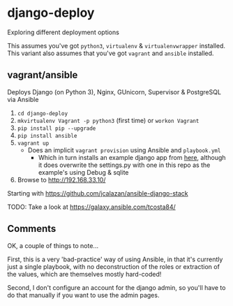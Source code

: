 # django-deploy
Exploring different deployment options

This assumes you've got `python3`, `virtualenv` & `virtualenvwrapper` installed.
This variant also assumes that you've got `vagrant` and `ansible` installed.

## vagrant/ansible

Deploys Django (on Python 3), Nginx, GUnicorn, Supervisor & PostgreSQL via Ansible

1. `cd django-deploy`
1. `mkvirtualenv Vagrant -p python3` (first time) or `workon Vagrant`
1. `pip install pip --upgrade`
1. `pip install ansible`
1. `vagrant up`
    - Does an implicit `vagrant provision` using Ansible and `playbook.yml`
        - Which in turn installs an example django app from
          [here](https://github.com/gwynevans/django-example), although it 
          does overwrite the settings.py with one in this repo as the example's
          using Debug & sqlite
1. Browse to http://192.168.33.10/


Starting with https://github.com/jcalazan/ansible-django-stack

TODO: Take a look at https://galaxy.ansible.com/tcosta84/

## Comments
OK, a couple of things to note...

First, this is a very 'bad-practice' way of using Ansible, in that it's currently 
just a single playbook, with no deconstruction of the roles or extraction of the values, 
which are themselves mostly hard-coded!

Second, I don't configure an account for the django admin, so you'll have to do that manually
if you want to use the admin pages.
